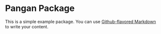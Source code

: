 # Pangan Package

This is a simple example package. You can use
[Github-flavored Markdown](https://guides.github.com/features/mastering-markdown/)
to write your content.